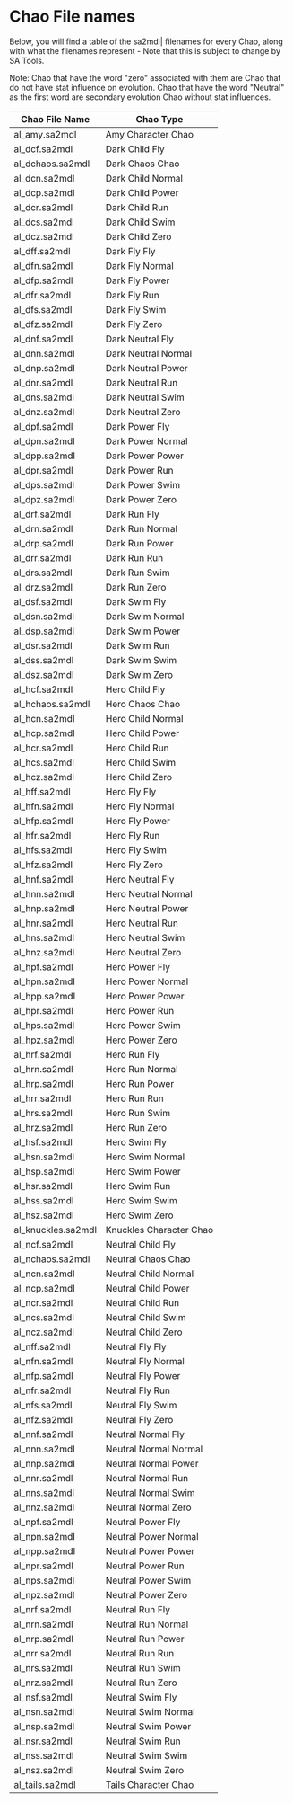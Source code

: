 # Chao File names

Below, you will find a table of the sa2mdl| filenames for every Chao, along with what the filenames represent - Note that this is subject to change by SA Tools.

Note: Chao that have the word "zero" associated with them are Chao that do not have stat influence on evolution. Chao that have the word "Neutral" as the first word are secondary evolution Chao without stat influences.

|Chao File Name|Chao Type|
|--------------|---------|
|al_amy.sa2mdl|Amy Character Chao|
|al_dcf.sa2mdl|Dark Child Fly|
|al_dchaos.sa2mdl|Dark Chaos Chao|
|al_dcn.sa2mdl|Dark Child Normal|
|al_dcp.sa2mdl|Dark Child Power|
|al_dcr.sa2mdl|Dark Child Run|
|al_dcs.sa2mdl|Dark Child Swim|
|al_dcz.sa2mdl|Dark Child Zero|
|al_dff.sa2mdl|Dark Fly Fly|
|al_dfn.sa2mdl|Dark Fly Normal|
|al_dfp.sa2mdl|Dark Fly Power|
|al_dfr.sa2mdl|Dark Fly Run|
|al_dfs.sa2mdl|Dark Fly Swim|
|al_dfz.sa2mdl|Dark Fly Zero|
|al_dnf.sa2mdl|Dark Neutral Fly|
|al_dnn.sa2mdl|Dark Neutral Normal|
|al_dnp.sa2mdl|Dark Neutral Power|
|al_dnr.sa2mdl|Dark Neutral Run|
|al_dns.sa2mdl|Dark Neutral Swim|
|al_dnz.sa2mdl|Dark Neutral Zero|
|al_dpf.sa2mdl|Dark Power Fly|
|al_dpn.sa2mdl|Dark Power Normal|
|al_dpp.sa2mdl|Dark Power Power|
|al_dpr.sa2mdl|Dark Power Run|
|al_dps.sa2mdl|Dark Power Swim|
|al_dpz.sa2mdl|Dark Power Zero|
|al_drf.sa2mdl|Dark Run Fly|
|al_drn.sa2mdl|Dark Run Normal|
|al_drp.sa2mdl|Dark Run Power|
|al_drr.sa2mdl|Dark Run Run|
|al_drs.sa2mdl|Dark Run Swim|
|al_drz.sa2mdl|Dark Run Zero|
|al_dsf.sa2mdl|Dark Swim Fly|
|al_dsn.sa2mdl|Dark Swim Normal|
|al_dsp.sa2mdl|Dark Swim Power|
|al_dsr.sa2mdl|Dark Swim Run|
|al_dss.sa2mdl|Dark Swim Swim|
|al_dsz.sa2mdl|Dark Swim Zero|
|al_hcf.sa2mdl|Hero Child Fly|
|al_hchaos.sa2mdl|Hero Chaos Chao|
|al_hcn.sa2mdl|Hero Child Normal|
|al_hcp.sa2mdl|Hero Child Power|
|al_hcr.sa2mdl|Hero Child Run|
|al_hcs.sa2mdl|Hero Child Swim|
|al_hcz.sa2mdl|Hero Child Zero|
|al_hff.sa2mdl|Hero Fly Fly|
|al_hfn.sa2mdl|Hero Fly Normal|
|al_hfp.sa2mdl|Hero Fly Power|
|al_hfr.sa2mdl|Hero Fly Run|
|al_hfs.sa2mdl|Hero Fly Swim|
|al_hfz.sa2mdl|Hero Fly Zero|
|al_hnf.sa2mdl|Hero Neutral Fly|
|al_hnn.sa2mdl|Hero Neutral Normal|
|al_hnp.sa2mdl|Hero Neutral Power|
|al_hnr.sa2mdl|Hero Neutral Run|
|al_hns.sa2mdl|Hero Neutral Swim|
|al_hnz.sa2mdl|Hero Neutral Zero|
|al_hpf.sa2mdl|Hero Power Fly|
|al_hpn.sa2mdl|Hero Power Normal|
|al_hpp.sa2mdl|Hero Power Power|
|al_hpr.sa2mdl|Hero Power Run|
|al_hps.sa2mdl|Hero Power Swim|
|al_hpz.sa2mdl|Hero Power Zero|
|al_hrf.sa2mdl|Hero Run Fly|
|al_hrn.sa2mdl|Hero Run Normal|
|al_hrp.sa2mdl|Hero Run Power|
|al_hrr.sa2mdl|Hero Run Run|
|al_hrs.sa2mdl|Hero Run Swim|
|al_hrz.sa2mdl|Hero Run Zero|
|al_hsf.sa2mdl|Hero Swim Fly|
|al_hsn.sa2mdl|Hero Swim Normal|
|al_hsp.sa2mdl|Hero Swim Power|
|al_hsr.sa2mdl|Hero Swim Run|
|al_hss.sa2mdl|Hero Swim Swim|
|al_hsz.sa2mdl|Hero Swim Zero|
|al_knuckles.sa2mdl|Knuckles Character Chao|
|al_ncf.sa2mdl|Neutral Child Fly|
|al_nchaos.sa2mdl|Neutral Chaos Chao| 
|al_ncn.sa2mdl|Neutral Child Normal|
|al_ncp.sa2mdl|Neutral Child Power|
|al_ncr.sa2mdl|Neutral Child Run|
|al_ncs.sa2mdl|Neutral Child Swim|
|al_ncz.sa2mdl|Neutral Child Zero|
|al_nff.sa2mdl|Neutral Fly Fly|
|al_nfn.sa2mdl|Neutral Fly Normal|
|al_nfp.sa2mdl|Neutral Fly Power|
|al_nfr.sa2mdl|Neutral Fly Run|
|al_nfs.sa2mdl|Neutral Fly Swim|
|al_nfz.sa2mdl|Neutral Fly Zero|
|al_nnf.sa2mdl|Neutral Normal Fly|
|al_nnn.sa2mdl|Neutral Normal Normal|
|al_nnp.sa2mdl|Neutral Normal Power|
|al_nnr.sa2mdl|Neutral Normal Run|
|al_nns.sa2mdl|Neutral Normal Swim|
|al_nnz.sa2mdl|Neutral Normal Zero|
|al_npf.sa2mdl|Neutral Power Fly|
|al_npn.sa2mdl|Neutral Power Normal|
|al_npp.sa2mdl|Neutral Power Power|
|al_npr.sa2mdl|Neutral Power Run|
|al_nps.sa2mdl|Neutral Power Swim|
|al_npz.sa2mdl|Neutral Power Zero|
|al_nrf.sa2mdl|Neutral Run Fly|
|al_nrn.sa2mdl|Neutral Run Normal|
|al_nrp.sa2mdl|Neutral Run Power|
|al_nrr.sa2mdl|Neutral Run Run|
|al_nrs.sa2mdl|Neutral Run Swim|
|al_nrz.sa2mdl|Neutral Run Zero|
|al_nsf.sa2mdl|Neutral Swim Fly|
|al_nsn.sa2mdl|Neutral Swim Normal|
|al_nsp.sa2mdl|Neutral Swim Power|
|al_nsr.sa2mdl|Neutral Swim Run|
|al_nss.sa2mdl|Neutral Swim Swim|
|al_nsz.sa2mdl|Neutral Swim Zero|
|al_tails.sa2mdl|Tails Character Chao|
